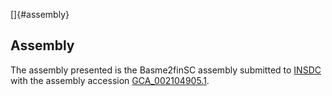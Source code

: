[]{#assembly}

Assembly
--------

The assembly presented is the Basme2finSC assembly submitted to
[INSDC](http://www.insdc.org) with the assembly accession
[GCA\_002104905.1](http://www.ebi.ac.uk/ena/data/view/GCA_002104905.1).
